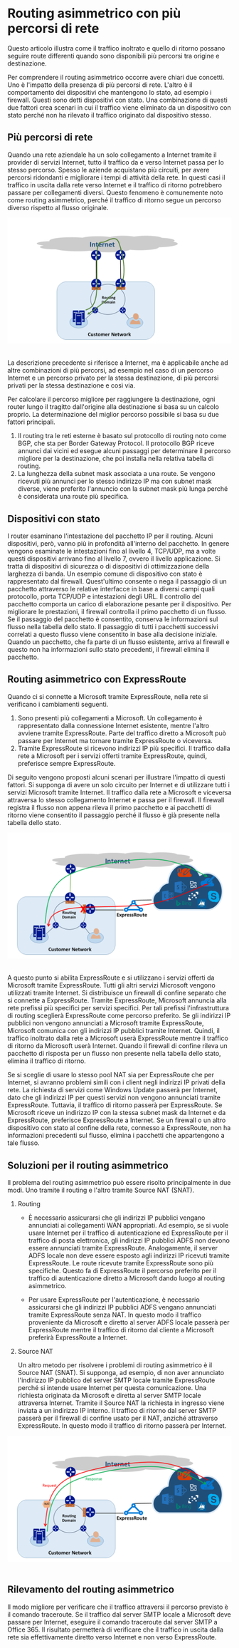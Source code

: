<properties
   pageTitle="Routing asimmetrico | Microsoft Azure"
   description="Questo articolo illustra i problemi che un cliente può incontrare con il routing asimmetrico in una rete con più collegamenti a una destinazione."
   documentationCenter="na"
   services="expressroute"
   authors="osamazia"
   manager="carmonm"
   editor=""/>
<tags
   ms.service="expressroute"
   ms.devlang="na"
   ms.topic="get-started-article" 
   ms.tgt_pltfrm="na"
   ms.workload="infrastructure-services"
   ms.date="08/23/2016"
   ms.author="osamazia"/>  

# Routing asimmetrico con più percorsi di rete

Questo articolo illustra come il traffico inoltrato e quello di ritorno possano seguire route differenti quando sono disponibili più percorsi tra origine e destinazione.

Per comprendere il routing asimmetrico occorre avere chiari due concetti. Uno è l'impatto della presenza di più percorsi di rete. L'altro è il comportamento dei dispositivi che mantengono lo stato, ad esempio i firewall. Questi sono detti dispositivi con stato. Una combinazione di questi due fattori crea scenari in cui il traffico viene eliminato da un dispositivo con stato perché non ha rilevato il traffico originato dal dispositivo stesso.

## Più percorsi di rete

Quando una rete aziendale ha un solo collegamento a Internet tramite il provider di servizi Internet, tutto il traffico da e verso Internet passa per lo stesso percorso. Spesso le aziende acquistano più circuiti, per avere percorsi ridondanti e migliorare i tempi di attività della rete. In questi casi il traffico in uscita dalla rete verso Internet e il traffico di ritorno potrebbero passare per collegamenti diversi. Questo fenomeno è comunemente noto come routing asimmetrico, perché il traffico di ritorno segue un percorso diverso rispetto al flusso originale.

![Routing3](./media/expressroute-asymmetric-routing/AsymmetricRouting3.png)  

La descrizione precedente si riferisce a Internet, ma è applicabile anche ad altre combinazioni di più percorsi, ad esempio nel caso di un percorso Internet e un percorso privato per la stessa destinazione, di più percorsi privati per la stessa destinazione e così via.

Per calcolare il percorso migliore per raggiungere la destinazione, ogni router lungo il tragitto dall'origine alla destinazione si basa su un calcolo proprio. La determinazione del miglior percorso possibile si basa su due fattori principali.

1.	Il routing tra le reti esterne è basato sul protocollo di routing noto come BGP, che sta per Border Gateway Protocol. Il protocollo BGP riceve annunci dai vicini ed esegue alcuni passaggi per determinare il percorso migliore per la destinazione, che poi installa nella relativa tabella di routing.
2.	La lunghezza della subnet mask associata a una route. Se vengono ricevuti più annunci per lo stesso indirizzo IP ma con subnet mask diverse, viene preferito l'annuncio con la subnet mask più lunga perché è considerata una route più specifica.

## Dispositivi con stato

I router esaminano l'intestazione del pacchetto IP per il routing. Alcuni dispositivi, però, vanno più in profondità all'interno del pacchetto. In genere vengono esaminate le intestazioni fino al livello 4, TCP/UDP, ma a volte questi dispositivi arrivano fino al livello 7, ovvero il livello applicazione. Si tratta di dispositivi di sicurezza o di dispositivi di ottimizzazione della larghezza di banda. Un esempio comune di dispositivo con stato è rappresentato dal firewall. Quest'ultimo consente o nega il passaggio di un pacchetto attraverso le relative interfacce in base a diversi campi quali protocollo, porta TCP/UDP e intestazioni degli URL. Il controllo del pacchetto comporta un carico di elaborazione pesante per il dispositivo. Per migliorare le prestazioni, il firewall controlla il primo pacchetto di un flusso. Se il passaggio del pacchetto è consentito, conserva le informazioni sul flusso nella tabella dello stato. Il passaggio di tutti i pacchetti successivi correlati a questo flusso viene consentito in base alla decisione iniziale. Quando un pacchetto, che fa parte di un flusso esistente, arriva al firewall e questo non ha informazioni sullo stato precedenti, il firewall elimina il pacchetto.

## Routing asimmetrico con ExpressRoute

Quando ci si connette a Microsoft tramite ExpressRoute, nella rete si verificano i cambiamenti seguenti.

1.	Sono presenti più collegamenti a Microsoft. Un collegamento è rappresentato dalla connessione Internet esistente, mentre l'altro avviene tramite ExpressRoute. Parte del traffico diretto a Microsoft può passare per Internet ma tornare tramite ExpressRoute o viceversa.
2.	Tramite ExpressRoute si ricevono indirizzi IP più specifici. Il traffico dalla rete a Microsoft per i servizi offerti tramite ExpressRoute, quindi, preferisce sempre ExpressRoute.

Di seguito vengono proposti alcuni scenari per illustrare l'impatto di questi fattori. Si supponga di avere un solo circuito per Internet e di utilizzare tutti i servizi Microsoft tramite Internet. Il traffico dalla rete a Microsoft e viceversa attraversa lo stesso collegamento Internet e passa per il firewall. Il firewall registra il flusso non appena rileva il primo pacchetto e ai pacchetti di ritorno viene consentito il passaggio perché il flusso è già presente nella tabella dello stato.

![Routing1](./media/expressroute-asymmetric-routing/AsymmetricRouting1.png)  


A questo punto si abilita ExpressRoute e si utilizzano i servizi offerti da Microsoft tramite ExpressRoute. Tutti gli altri servizi Microsoft vengono utilizzati tramite Internet. Si distribuisce un firewall di confine separato che si connette a ExpressRoute. Tramite ExpressRoute, Microsoft annuncia alla rete prefissi più specifici per servizi specifici. Per tali prefissi l'infrastruttura di routing sceglierà ExpressRoute come percorso preferito. Se gli indirizzi IP pubblici non vengono annunciati a Microsoft tramite ExpressRoute, Microsoft comunica con gli indirizzi IP pubblici tramite Internet. Quindi, il traffico inoltrato dalla rete a Microsoft userà ExpressRoute mentre il traffico di ritorno da Microsoft userà Internet. Quando il firewall di confine rileva un pacchetto di risposta per un flusso non presente nella tabella dello stato, elimina il traffico di ritorno.

Se si sceglie di usare lo stesso pool NAT sia per ExpressRoute che per Internet, si avranno problemi simili con i client negli indirizzi IP privati della rete. La richiesta di servizi come Windows Update passerà per Internet, dato che gli indirizzi IP per questi servizi non vengono annunciati tramite ExpressRoute. Tuttavia, il traffico di ritorno passerà per ExpressRoute. Se Microsoft riceve un indirizzo IP con la stessa subnet mask da Internet e da ExpressRoute, preferisce ExpressRoute a Internet. Se un firewall o un altro dispositivo con stato al confine della rete, connesso a ExpressRoute, non ha informazioni precedenti sul flusso, elimina i pacchetti che appartengono a tale flusso.

## Soluzioni per il routing asimmetrico

Il problema del routing asimmetrico può essere risolto principalmente in due modi. Uno tramite il routing e l'altro tramite Source NAT (SNAT).

1. Routing

    - È necessario assicurarsi che gli indirizzi IP pubblici vengano annunciati ai collegamenti WAN appropriati. Ad esempio, se si vuole usare Internet per il traffico di autenticazione ed ExpressRoute per il traffico di posta elettronica, gli indirizzi IP pubblici ADFS non devono essere annunciati tramite ExpressRoute. Analogamente, il server ADFS locale non deve essere esposto agli indirizzi IP ricevuti tramite ExpressRoute. Le route ricevute tramite ExpressRoute sono più specifiche. Questo fa di ExpressRoute il percorso preferito per il traffico di autenticazione diretto a Microsoft dando luogo al routing asimmetrico.

    - Per usare ExpressRoute per l'autenticazione, è necessario assicurarsi che gli indirizzi IP pubblici ADFS vengano annunciati tramite ExpressRoute senza NAT. In questo modo il traffico proveniente da Microsoft e diretto al server ADFS locale passerà per ExpressRoute mentre il traffico di ritorno dal cliente a Microsoft preferirà ExpressRoute a Internet.

2. Source NAT

	Un altro metodo per risolvere i problemi di routing asimmetrico è il Source NAT (SNAT). Si supponga, ad esempio, di non aver annunciato l'indirizzo IP pubblico del server SMTP locale tramite ExpressRoute perché si intende usare Internet per questa comunicazione. Una richiesta originata da Microsoft e diretta al server SMTP locale attraversa Internet. Tramite il Source NAT la richiesta in ingresso viene inviata a un indirizzo IP interno. Il traffico di ritorno dal server SMTP passerà per il firewall di confine usato per il NAT, anziché attraverso ExpressRoute. In questo modo il traffico di ritorno passerà per Internet.


![Routing2](./media/expressroute-asymmetric-routing/AsymmetricRouting2.png)  

## Rilevamento del routing asimmetrico

Il modo migliore per verificare che il traffico attraversi il percorso previsto è il comando traceroute. Se il traffico dal server SMTP locale a Microsoft deve passare per Internet, eseguire il comando traceroute dal server SMTP a Office 365. Il risultato permetterà di verificare che il traffico in uscita dalla rete sia effettivamente diretto verso Internet e non verso ExpressRoute.

<!---HONumber=AcomDC_0824_2016-->